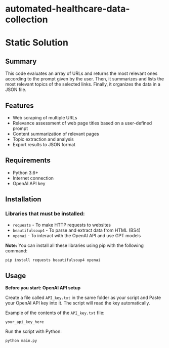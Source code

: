 # automated-healthcare-data-collection
# Static Solution

## Summary
This code evaluates an array of URLs and returns the most relevant ones according to the prompt given by the user. Then, it summarizes and lists the most relevant topics of the selected links. Finally, it organizes the data in a JSON file.

## Features
- Web scraping of multiple URLs
- Relevance assessment of web page titles based on a user-defined prompt
- Content summarization of relevant pages
- Topic extraction and analysis
- Export results to JSON format

## Requirements
- Python 3.6+
- Internet connection
- OpenAI API key

## Installation
### Libraries that must be installed:
- `requests` - To make HTTP requests to websites
- `beautifulsoup4` - To parse and extract data from HTML (BS4)
- `openai` - To interact with the OpenAI API and use GPT models

**Note:** You can install all these libraries using pip with the following command:
```bash
pip install requests beautifulsoup4 openai
```

## Usage

**Before you start: OpenAI API setup**

Create a file called `API_key.txt` in the same folder as your script and Paste your OpenAI API key into it. The script will read the key automatically.

Example of the contents of the `API_key.txt` file:
```
your_api_key_here
```

Run the script with Python:
```bash
python main.py
```
